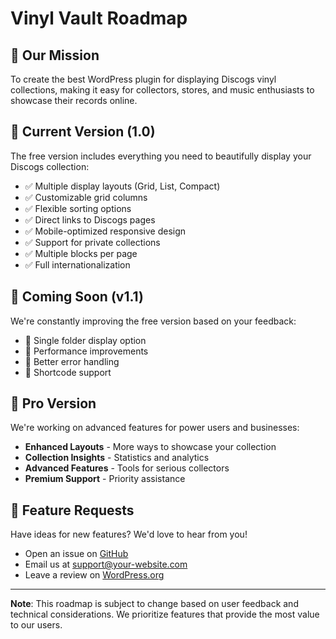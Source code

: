 # Vinyl Vault Roadmap

## 🎯 Our Mission

To create the best WordPress plugin for displaying Discogs vinyl collections, making it easy for collectors, stores, and music enthusiasts to showcase their records online.

## 📍 Current Version (1.0)

The free version includes everything you need to beautifully display your Discogs collection:

- ✅ Multiple display layouts (Grid, List, Compact)
- ✅ Customizable grid columns
- ✅ Flexible sorting options
- ✅ Direct links to Discogs pages
- ✅ Mobile-optimized responsive design
- ✅ Support for private collections
- ✅ Multiple blocks per page
- ✅ Full internationalization

## 🔄 Coming Soon (v1.1)

We're constantly improving the free version based on your feedback:

- 🔲 Single folder display option
- 🔲 Performance improvements
- 🔲 Better error handling
- 🔲 Shortcode support

## 🚀 Pro Version

We're working on advanced features for power users and businesses:

- **Enhanced Layouts** - More ways to showcase your collection
- **Collection Insights** - Statistics and analytics
- **Advanced Features** - Tools for serious collectors
- **Premium Support** - Priority assistance

## 💬 Feature Requests

Have ideas for new features? We'd love to hear from you!

- Open an issue on [GitHub](https://github.com/thrashcollector/vinyl-vault/issues)
- Email us at support@your-website.com
- Leave a review on [WordPress.org](https://wordpress.org/plugins/vinyl-vault/)


---

**Note**: This roadmap is subject to change based on user feedback and technical considerations. We prioritize features that provide the most value to our users.
